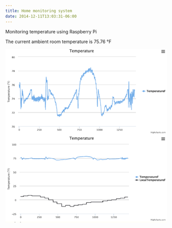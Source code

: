 ```yaml
---
title: Home monitoring system
date: 2014-12-11T13:03:31-06:00
---
```


Monitoring temperature using Raspberry Pi

The current ambient room temperature is 75.76 °F

![](images/home-monitoring-system.png)
